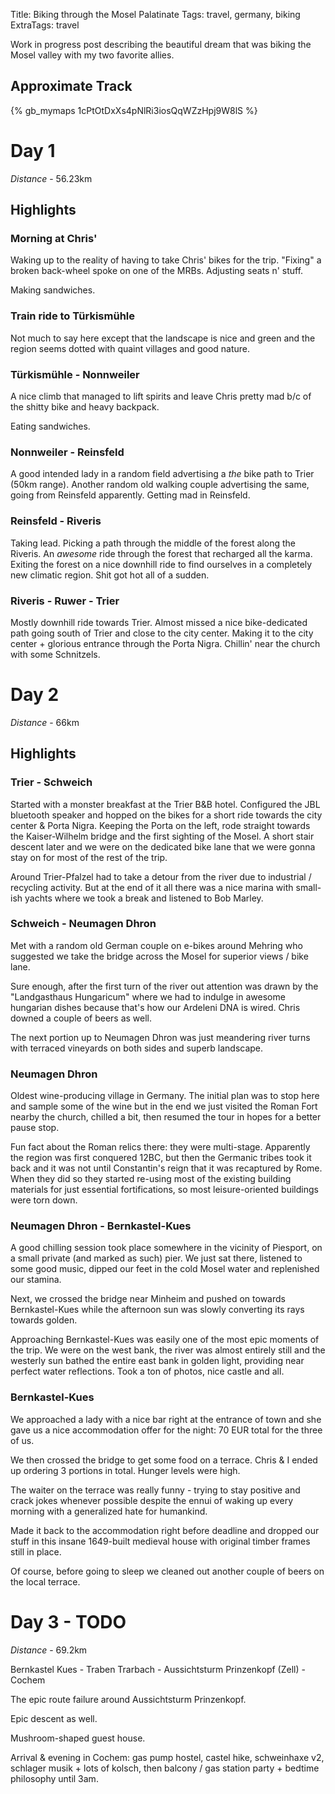 Title: Biking through the Mosel Palatinate
Tags: travel, germany, biking
ExtraTags: travel

Work in progress post describing the beautiful dream that was biking the Mosel valley with my two favorite allies.

## Approximate Track

{% gb_mymaps 1cPtOtDxXs4pNlRi3iosQqWZzHpj9W8lS %}

# Day 1

*Distance* - 56.23km

## Highlights

### Morning at Chris'

Waking up to the reality of having to take Chris' bikes for the trip.
"Fixing" a broken back-wheel spoke on one of the MRBs.
Adjusting seats n' stuff.

Making sandwiches.

### Train ride to Türkismühle

Not much to say here except that the landscape is nice and green and the region
seems dotted with quaint villages and good nature.

### Türkismühle - Nonnweiler

A nice climb that managed to lift spirits and leave Chris pretty mad b/c of
the shitty bike and heavy backpack.

Eating sandwiches.

### Nonnweiler - Reinsfeld

A good intended lady in a random field advertising a *the* bike path
to Trier (50km range). Another random old walking couple advertising
the same, going from Reinsfeld apparently. Getting mad in Reinsfeld.

### Reinsfeld - Riveris

Taking lead. Picking a path through the middle of the forest along the Riveris.
An *awesome* ride through the forest that recharged all the karma.
Exiting the forest on a nice downhill ride to find ourselves in a completely
new climatic region. Shit got hot all of a sudden.

### Riveris - Ruwer - Trier

Mostly downhill ride towards Trier. Almost missed a nice bike-dedicated
path going south of Trier and close to the city center. Making it to the
city center + glorious entrance through the Porta Nigra. Chillin' near the
church with some Schnitzels.

# Day 2

*Distance* - 66km

## Highlights

### Trier - Schweich

Started with a monster breakfast at the Trier B&B hotel. Configured the JBL
bluetooth speaker and hopped on the bikes for a short ride towards the city
center & Porta Nigra. Keeping the Porta on the left, rode straight towards
the Kaiser-Wilhelm bridge and the first sighting of the Mosel. A short stair
descent later and we were on the dedicated bike lane that we were gonna stay
on for most of the rest of the trip.

Around Trier-Pfalzel had to take a detour from the river due to
industrial / recycling activity. But at the end of it all there was a nice
marina with small-ish yachts where we took a break and listened to Bob Marley.

### Schweich - Neumagen Dhron

Met with a random old German couple on e-bikes around Mehring who suggested
we take the bridge across the Mosel for superior views / bike lane.

Sure enough, after the first turn of the river out attention was drawn by
the "Landgasthaus Hungaricum" where we had to indulge in awesome hungarian
dishes because that's how our Ardeleni DNA is wired. Chris downed a couple
of beers as well.

The next portion up to Neumagen Dhron was just meandering river turns with
terraced vineyards on both sides and superb landscape.

### Neumagen Dhron

Oldest wine-producing village in Germany. The initial plan was to stop here
and sample some of the wine but in the end we just visited the Roman Fort
nearby the church, chilled a bit, then resumed the tour in hopes for a better
pause stop.

Fun fact about the Roman relics there: they were multi-stage.
Apparently the region was first conquered 12BC, but then the Germanic tribes
took it back and it was not until Constantin's reign that it was recaptured
by Rome. When they did so they started re-using most of the existing building
materials for just essential fortifications, so most leisure-oriented buildings
were torn down.

### Neumagen Dhron - Bernkastel-Kues

A good chilling session took place somewhere in the vicinity of Piesport,
on a small private (and marked as such) pier. We just sat there, listened to
some good music, dipped our feet in the cold Mosel water and replenished our
stamina.

Next, we crossed the bridge near Minheim and pushed on towards Bernkastel-Kues
while the afternoon sun was slowly converting its rays towards golden.

Approaching Bernkastel-Kues was easily one of the most epic moments of the trip.
We were on the west bank, the river was almost entirely still and the westerly
sun bathed the entire east bank in golden light, providing near perfect
water reflections. Took a ton of photos, nice castle and all.

### Bernkastel-Kues

We approached a lady with a nice bar right at the entrance of town and she
gave us a nice accommodation offer for the night: 70 EUR total for the three of us.

We then crossed the bridge to get some food on a terrace.
Chris & I ended up ordering 3 portions in total. Hunger levels were high.

The waiter on the terrace was really funny - trying to stay positive and crack
jokes whenever possible despite the ennui of waking up every morning with a
generalized hate for humankind.

Made it back to the accommodation right before deadline and dropped our stuff
in this insane 1649-built medieval house with original timber frames still
in place.

Of course, before going to sleep we cleaned out another couple of beers on
the local terrace.

# Day 3 - TODO

*Distance* - 69.2km

Bernkastel Kues - Traben Trarbach - Aussichtsturm Prinzenkopf (Zell) - Cochem

The epic route failure around Aussichtsturm Prinzenkopf.

Epic descent as well.

Mushroom-shaped guest house.

Arrival & evening in Cochem: gas pump hostel, castel hike, schweinhaxe v2, schlager musik + lots of kolsch,
then balcony / gas station party + bedtime philosophy until 3am.
